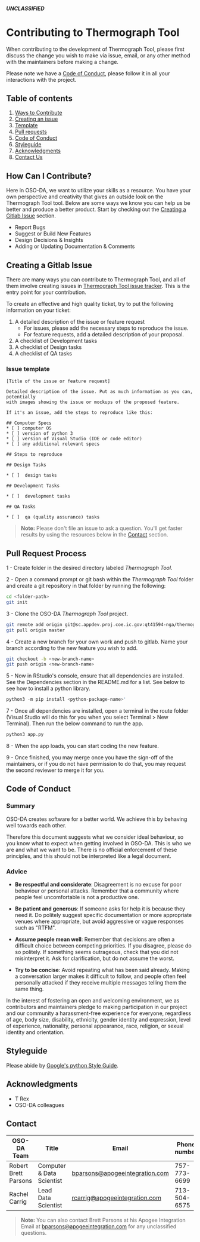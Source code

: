 ##### UNCLASSIFIED
# Contributing to Thermograph Tool

When contributing to the development of Thermograph Tool, please first discuss the change you wish to make via issue, email, or any other method with the maintainers before making a change.

Please note we have a [Code of Conduct](#code-of-conduct), please follow it in all
your interactions with the project.

## Table of contents
1. [Ways to Contribute](#how-can-i-contribute?)
2. [Creating an issue](#creating-a-gitlab-issue)
3. [Template](#issue-template)
4. [Pull requests](#pull-request-process)
5. [Code of Conduct](#code-of-conduct)
6. [Styleguide](#styleguide)
7. [Acknowledgments](#acknowledgments)
8. [Contact Us](#contact)

## How Can I Contribute?

Here in OSO-DA, we want to utilize your skills as a resource. You have your own perspective and creativity that gives an outside look on the Thermograph Tool tool. Below are some ways we know you can help us be better and produce a better product. Start by checking out the [Creating a Gitlab Issue](#creating-a-gitlab-issue) section.

- Report Bugs
- Suggest or Build New Features
- Design Decisions & Insights
- Adding or Updating Documentation & Comments

## Creating a Gitlab Issue

There are many ways you can contribute to Thermograph Tool, and all of them involve creating issues
in [Thermograph Tool issue tracker](). This is the entry point for your contribution.

To create an effective and high quality ticket, try to put the following information on your
ticket:

 1. A detailed description of the issue or feature request
     - For issues, please add the necessary steps to reproduce the issue.
     - For feature requests, add a detailed description of your proposal.
 2. A checklist of Development tasks
 3. A checklist of Design tasks
 4. A checklist of QA tasks

### Issue template
```
[Title of the issue or feature request]

Detailed description of the issue. Put as much information as you can, potentially
with images showing the issue or mockups of the proposed feature.

If it's an issue, add the steps to reproduce like this:

## Computer Specs
* [ ] computer OS
* [ ] version of python 3
* [ ] version of Visual Studio (IDE or code editor)
* [ ] any additional relevant specs

## Steps to reproduce

## Design Tasks

* [ ]  design tasks

## Development Tasks

* [ ]  development tasks

## QA Tasks

* [ ]  qa (quality assurance) tasks
```

> **Note:** Please don't file an issue to ask a question. You'll get faster results by using the resources below in the [Contact](#contact) section.

## Pull Request Process

1 - Create folder in the desired directory labeled *Thermograph Tool*.

2 - Open a command prompt or git bash within the *Thermograph Tool* folder and create a git repository in that folder by running the following:
```bash
cd <folder-path>
git init
```

3 - Clone the OSO-DA *Thermograph Tool* project.
```bash
git remote add origin git@sc.appdev.proj.coe.ic.gov:qt41594-nga/thermograph-tool.git
git pull origin master
```

4 - Create a new branch for your own work and push to gitlab. Name your branch according to the new feature you wish to add.
```bash
git checkout -b <new-branch-name>
git push origin <new-branch-name>
```

5 - Now in RStudio's console, ensure that all dependencies are installed. See the Dependencies section in the README.md for a list. See below to see how to install a python library.
```python
python3 -m pip install <python-package-name>'
```

7 - Once all dependencies are installed, open a terminal in the route folder (Visual Studio will do this for you when you select Terminal > New Terminal). Then run the below command to run the app.
```python
python3 app.py
```

8 - When the app loads, you can start coding the new feature.

9 - Once finished, you may merge once you have the sign-off of the maintainers, or if you do not have permission to do that, you may request the second reviewer to merge it for you.


## Code of Conduct

### Summary

OSO-DA creates software for a better world. We achieve this by behaving well towards
each other.

Therefore this document suggests what we consider ideal behaviour, so you know what
to expect when getting involved in OSO-DA. This is who we are and what we want to be.
There is no official enforcement of these principles, and this should not be interpreted
like a legal document.

### Advice

 * **Be respectful and considerate**: Disagreement is no excuse for poor behaviour or personal
     attacks. Remember that a community where people feel uncomfortable is not a productive one.

 * **Be patient and generous**: If someone asks for help it is because they need it. Do politely
     suggest specific documentation or more appropriate venues where appropriate, but avoid
     aggressive or vague responses such as "RTFM".

 * **Assume people mean well**: Remember that decisions are often a difficult choice between
     competing priorities. If you disagree, please do so politely. If something seems outrageous,
     check that you did not misinterpret it. Ask for clarification, but do not assume the worst.

 * **Try to be concise**: Avoid repeating what has been said already. Making a conversation larger
     makes it difficult to follow, and people often feel personally attacked if they receive multiple
     messages telling them the same thing.


In the interest of fostering an open and welcoming environment, we as
contributors and maintainers pledge to making participation in our project and
our community a harassment-free experience for everyone, regardless of age, body
size, disability, ethnicity, gender identity and expression, level of experience,
nationality, personal appearance, race, religion, or sexual identity and
orientation.

## Styleguide

Please abide by [Google's python Style Guide]().



## Acknowledgments
- T Rex
- OSO-DA colleagues

## Contact

OSO-DA Team  |  Title  |  Email  |  Phone number
--------------  |  --------------  |  --------------  |  --------------
Robert Brett Parsons  |  Computer & Data Scientist  |  bparsons@apogeeintegration.com  |  757-773-6699
Rachel Carrig  |  Lead Data Scientist  |  rcarrig@apogeeintegration.com  |  713-504-6575
> **Note:** You can also contact Brett Parsons at his Apogee Integration Email at bparsons@apogeeintegration.com for any unclassified questions.
